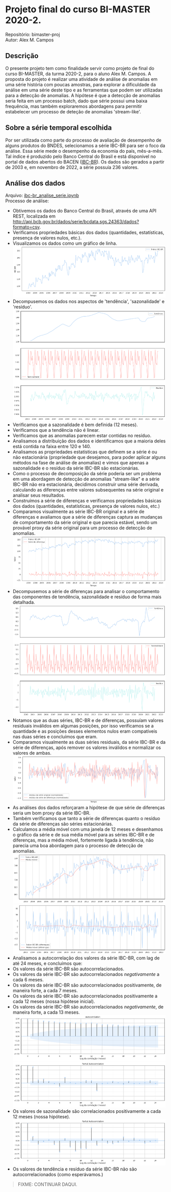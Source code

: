 # Projeto final do curso BI-MASTER 2020-2.
Repositório: bimaster-proj  
Autor: Alex M. Campos

## Descrição
O presente projeto tem como finalidade servir como projeto de final do curso BI-MASTER, da turma 2020-2, para o aluno Alex M. Campos.
A proposta do projeto é realizar uma atividade de análise de anomalias em uma série história com poucas amostras, para explorar a dificuldade da análise em uma série deste tipo e as ferramentas que podem ser utilizadas para a detecção de anomalias. A hipótese é que a detecção de anomalias seria feita em um processo batch, dado que série possui uma baixa frequência, mas também exploraremos abordagens para permitir estabelecer um processo de deteção de anomalias 'stream-like'.

## Sobre a série temporal escolhida
Por ser utilizada como parte do processo de avaliação de desempenho de alguns produtos do BNDES, selecionamos a série IBC-BR para ser o foco da análise. Essa série mede o desempenho da economia do país, mês-a-mês. Tal índice é produzido pelo Banco Central do Brasil e está disponível no portal de dados abertos do BACEN ([IBC-BR](https://dadosabertos.bcb.gov.br/dataset/24363-indice-de-atividade-economica-do-banco-central---ibc-br)). Os dados são gerados a partir de 2003 e, em novembro de 2022, a série possuía 236 valores.

## Análise dos dados

Arquivo: [ibc-br_analise_serie.ipynb](ibc_br_analise_serie.ipynb)  
Processo de análise:
- Obtivemos os dados do Banco Central do Brasil, através de uma API REST, localizada em http://api.bcb.gov.br/dados/serie/bcdata.sgs.24363/dados?formato=csv.
- Verificamos propriedades básicas dos dados (quantidades, estatísticas, presença de valores nulos, etc.).
- Visualizamos os dados como um gráfico de linha.
![Gráfico de linha da série IBC-BR](imagens/ibc-br_grafico_serie.png)
- Decompusemos os dados nos aspectos de 'tendência', 'sazonalidade' e 'resíduo'.
![Gráfico de linha das componentes resultantes da decomposição da série IBC-BR](imagens/ibc-br_grafico_serie_decomposta.png)
- Verificamos que a sazonalidade é bem definida (12 meses).
- Verificamos que a tendência não é linear.
- Verificamos que as anomalias parecem estar contidas no resíduo.
- Analisamos a distribuição dos dados e identificamos que a maioria deles está contida na faixa entre 120 e 140.
- Analisamos as propriedades estatísticas que definem se a série é ou não estacionária (propriedade que desejamos, para poder aplicar alguns métodos na fase de análise de anomalias) e vimos que apenas a sazonalidade e o resíduo da série IBC-BR são estacionárias.
- Como o processo de decomposição da série poderia ser um problema em uma abordagem de detecção de anomalias "stream-like" e a série IBC-BR não era estacionária, decidimos construir uma série derivada, calculando as diferenças entre valores subsequentes na série original e analisar seus resultados.
- Construímos a série de diferenças e verificamos propriedades básicas dos dados (quantidades, estatísticas, presença de valores nulos, etc.)
- Comparamos visualmente as série IBC-BR original e a série de diferenças e avaliamos que a série de diferenças captura as mudanças de comportamento da série original e que parecia estável, sendo um provável proxy da série original para um processo de detecção de anomalias.
![Gráfico de linha comparativo entre a série IBC-BR e a série da diferença](imagens/ibc-br_serie_original_vs_serie_diferencas.png)
- Decompusemos a série de diferenças para analisar o comportamento das componentes de tendência, sazonalidade e resíduo de forma mais detalhada.
![Gráfico de linha da decomposição da série de diferenças](imagens/ibc-br_serie_diferencas_grafico_serie_decomposta.png)
- Notamos que as duas séries, IBC-BR e de diferenças, possuíam valores residuais inválidos em algumas posições, por isso verificamos se a quantidade e as posições desses elementos nulos eram compatíveis nas duas séries e concluímos que eram.
- Comparamos visualmente as duas séries residuais, da série IBC-BR e da série de diferenças, após remover os valores inválidos e normalizar os valores de ambas.
![Gráfico comparativo dos valores residuais das duas séries](imagens/ibc-br_grafico_residuos_normalizados_serie_original_vs_serie_diferencas.png)
- As análises dos dados reforçaram a hipótese de que série de diferenças seria um bom proxy da série IBC-BR. 
- Também verificamos que tanto a série de diferenças quanto o resíduo da série de diferenças são séries estacionárias.
- Calculamos a média móvel com uma janela de 12 meses e desenhamos o gráfico da série e de sua média móvel para as séries IBC-BR e de diferenças, mas a média móvel, fortemente ligada à tendência, não parecia uma boa abordagem para o processo de detecção de anomalias.
![Gráfico da série IBC-BR e de sua média móvel com janela de 12 meses](imagens/ibc-br_grafico_media_movel.png)
![Gráfico da série de diferenças e de sua média móvel com janela de 12 meses](imagens/ibc-br_serie_diferencas_grafico_media_movel.png)
- Analisamos a autocorrelação dos valores da série IBC-BR, com lag de até 24 meses, e concluímos que:
- Os valores da série IBC-BR são autocorrelacionados.
- Os valores da série IBC-BR são autocorrelacionados _negativamente_ a cada 6 meses.
- Os valores da série IBC-BR são autocorrelacionados positivamente, de maneira forte, a cada 7 meses.
- Os valores da série IBC-BR são autocorrelacionados positivamente a cada 12 meses (nossa hipótese inicial).
- Os valores da série IBC-BR são autocorrelacionados _negativamente_, de maneira forte, a cada 13 meses.
![Gráfico de autocorrelação da série IBC-BR](imagens/ibc-br_autocorrelacao.png)
![Gráfico de autocorrelação parcial da série IBC-BR](imagens/ibc-br_autocorrelacao_parcial.png)
- Os valores de sazonalidade são correlacionados positivamente a cada 12 meses (nossa hipótese).
![Gráfico de autocorrelação da sazonalidade da série IBC-BR](imagens/ibc-br_sazonalidade_autocorrelacao_parcial.png)
- Os valores de tendência e resíduo da série IBC-BR não são autocorrelacionados (como esperávamos.)

> FIXME: CONTINUAR DAQUI.